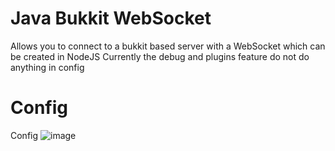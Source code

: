 # Java Bukkit WebSocket
Allows you to connect to a bukkit based server with a WebSocket which can be created in NodeJS
Currently the debug and plugins feature do not do anything in config

# Config
Config
![image](https://user-images.githubusercontent.com/77945842/159106144-1cb094f8-21e3-4fb4-a206-d66860bdc2d7.png)
